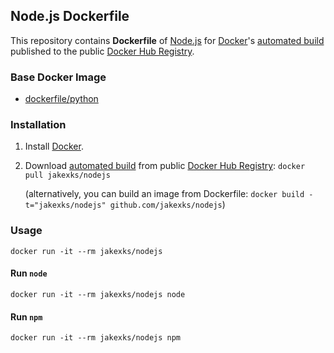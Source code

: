 ## Node.js Dockerfile


This repository contains **Dockerfile** of [Node.js](http://nodejs.org/) for [Docker](https://www.docker.com/)'s [automated build](https://registry.hub.docker.com/u/jakexks/nodejs/) published to the public [Docker Hub Registry](https://registry.hub.docker.com/).


### Base Docker Image

* [dockerfile/python](http://dockerfile.github.io/#/python)


### Installation

1. Install [Docker](https://www.docker.com/).

2. Download [automated build](https://registry.hub.docker.com/u/jakexks/nodejs/) from public [Docker Hub Registry](https://registry.hub.docker.com/): `docker pull jakexks/nodejs`

   (alternatively, you can build an image from Dockerfile: `docker build -t="jakexks/nodejs" github.com/jakexks/nodejs`)


### Usage

    docker run -it --rm jakexks/nodejs

#### Run `node`

    docker run -it --rm jakexks/nodejs node

#### Run `npm`

    docker run -it --rm jakexks/nodejs npm
